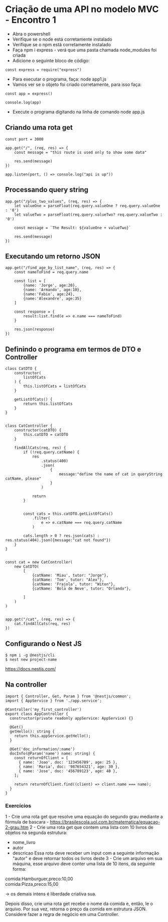 # Criação de uma API no modelo MVC - Encontro 1

* Abra o powershell
* Verifique se o node está corretamente instalado
* Verifique se o npm está corretamente instalado
* Faça npm i express - verá que uma pasta chamada node_modules foi criada
* Adicione o seguinte bloco de código:

```
const express = require("express")
```

* Para executar o programa, faça: node app1.js
* Vamos ver se o objeto foi criado corretamente, para isso faça:

```
const app = express()

console.log(app)
```

* Execute o programa digitando na linha de comando node app.js


## Criando uma rota get

```
const port = 3000

app.get("/", (req, res) => {
    const message = "this route is used only to show some data"

    res.send(message)
})

app.listen(port, () => console.log("api is up"))
```


## Processando query string


```
app.get("/plus_two_values", (req, res) => {
    let valueOne = parseFloat(req.query.valueOne ? req.query.valueOne : '0') 
    let valueTwo = parseFloat(req.query.valueTwo? req.query.valueTwo : '0')

    const message = `The Result: ${valueOne + valueTwo}`

    res.send(message)
})
```


## Executando um retorno JSON

```
app.get("/find_age_by_list_name", (req, res) => {
    const nameToFind = req.query.name

    const list = [
        {name: 'Jorge', age:20},
        {name: 'Armando', age:10},
        {name:'Fabio', age:24},
        {name:'Alexandre', age:35}
    ]

    const response = {
        result:list.find(e => e.name === nameToFind) 
    }
    
    res.json(response)
})
```


## Definindo o programa em termos de DTO e Controller

```
class CatDTO {
    constructor(
        listOfCats
    ) {
        this.listOfCats = listOfCats
    }

    getListOfCats() {
        return this.listOfCats
    }
}


class CatController {
    constructor(catDTO) {
        this.catDTO = catDTO
    } 

    findAllCats(req, res) {
        if (!req.query.catName) {
            res
                .status(400)
                .json(
                    {
                        message:"define the name of cat in queryString catName, please"
                    }
                )

            return 
        }


        const cats = this.catDTO.getListOfCats()
            .filter(
                e => e.catName === req.query.catName
            )

        cats.length > 0 ? res.json(cats) : res.status(404).json({message:"cat not found"})
    }
}


const cat = new CatController(
    new CatDTO(
        [
            {catName: 'Miau', tutor: "Jorge"},
            {catName: 'Tom', tutor: "Alex"},
            {catName: 'Frajola', tutor: "Witon"},
            {catName: 'Bola de Neve', tutor: "Orlando"},            

        ]
    )
)


app.get("/cat", (req, res) => {
    cat.findAllCats(req, res)
})
```



## Configurando o Nest JS

```
$ npm i -g @nestjs/cli
$ nest new project-name

```

https://docs.nestjs.com/



## Na controller

```
import { Controller, Get, Param } from '@nestjs/common';
import { AppService } from './app.service';

@Controller('my_first_controller')
export class AppController {
  constructor(private readonly appService: AppService) {}

  @Get()
  getHello(): string {
    return this.appService.getHello();
  }

  @Get('doc_information/:name')
  docInfo(@Param('name') name: string) {
    const returnOfClient = [
      { name: 'Joao', doc: '123456789', age: 25 },
      { name: 'Maria', doc: '987654321', age: 30 },
      { name: 'Jose', doc: '456789123', age: 40 },
    ];

    return returnOfClient.find((client) => client.name === name);
  }
}
```



### Exercícios

1 - Crie uma rota get que resolve uma equação do segundo grau mediante a fórmula de bascara - https://brasilescola.uol.com.br/matematica/equacao-2-grau.htm
2 - Crie uma rota get que contem uma lista com 10 livros de objetos na segunda estrutura: 
* nome_livro
* autor
* descricao
Essa rota deve receber um input com a seguinte informação "autor" e deve retornar todos os livros deste
3 - Crie um arquivo em sua máquina, esse arquivo deve conter uma lista de 10 itens, da seguinte forma:

comida:Hamburguer,preco:10,00 <br>
comida:Pizza,preco:15,00

-> os demais intens é liberdade criativa sua.

Depois disso, crie uma rota get recebe o nome da comida e, então, le o arquivo. Por sua vez, retorna o preço da comida em estrutura JSON. Considere fazer a regra de negócio em uma Controller. 
